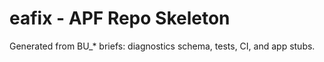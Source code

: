 # eafix - APF Repo Skeleton

Generated from BU_* briefs: diagnostics schema, tests, CI, and app stubs.
